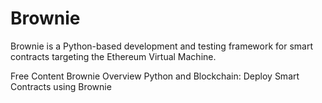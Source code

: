 # Brownie

Brownie is a Python-based development and testing framework for smart contracts targeting the Ethereum Virtual Machine.

<ResourceGroupTitle>Free Content</ResourceGroupTitle>
<BadgeLink colorScheme='yellow' badgeText='Read' href='https://eth-brownie.readthedocs.io/'>Brownie Overview</BadgeLink>
<BadgeLink badgeText='Watch' href='https://youtu.be/QfFO22lwSw4'>Python and Blockchain: Deploy Smart Contracts using Brownie</BadgeLink>
